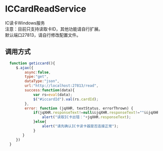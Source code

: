 # ICCardReadService
IC读卡Windows服务  
注意：目前只支持读取卡ID，其他功能请自行扩展。  
默认端口27813，请自行修改配置文件。  

## 调用方式
```javascript
  function geticcard(){
     $.ajax({
         async:false,
         type:"get",
         dataType:"json",
         url:"http://localhost:27813/read",
         success:function(data){
             var rs=eval(data);
             $("#iccardId").val(rs.cardId);
         },
         error: function (jqXHR, textStatus, errorThrown) {
             if(jqXHR.responseText!=null&&jqXHR.responseText!=""&&jqXHR.responseText!=undefined){
                 alert("读取IC卡出错："+jqXHR.responseText);
             }else{
                 alert("请先确认IC卡读卡器是否连接正常");
             }            
        }
     })
  }
```

